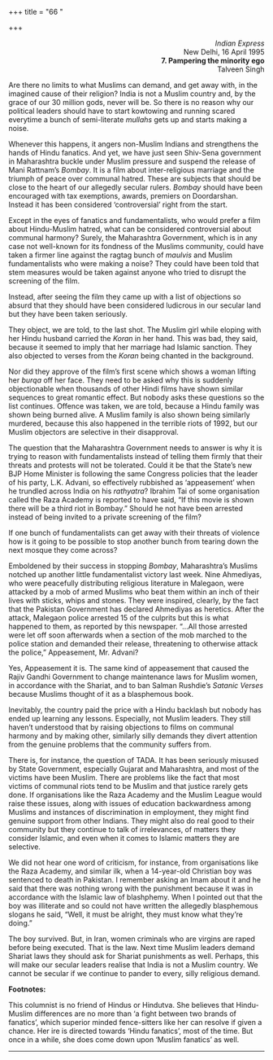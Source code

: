 +++
title = "66 "

+++
<div align="right">

*Indian Express*  
New Delhi, 16 April 1995  
**7. Pampering the minority ego**  
Talveen Singh

</div>

Are there no limits to what Muslims can demand, and get away with, in
the imagined cause of their religion? India is not a Muslim country and,
by the grace of our 30 million gods, never will be. So there is no
reason why our political leaders should have to start kowtowing and
running scared everytime a bunch of semi-literate *mullahs* gets up and
starts making a noise.

Whenever this happens, it angers non-Muslim Indians and strengthens the
hands of Hindu fanatics. And yet, we have just seen Shiv-Sena government
in Maharashtra buckle under Muslim pressure and suspend the release of
Mani Rattnam’s *Bombay*. It is a film about inter-religious marriage and
the triumph of peace over communal hatred. These are subjects that
should be close to the heart of our allegedly secular rulers. *Bombay*
should have been encouraged with tax exemptions, awards, premiers on
Doordarshan. Instead it has been considered ‘controversial’ right from
the start.

Except in the eyes of fanatics and fundamentalists, who would prefer a
film about Hindu-Muslim hatred, what can be considered controversial
about communal harmony? Surely, the Maharashtra Government, which is in
any case not well-known for its fondness of the Muslims community, could
have taken a firmer line against the ragtag bunch of *maulvis* and
Muslim fundamentalists who were making a noise? They could have been
told that stem measures would be taken against anyone who tried to
disrupt the screening of the film.

Instead, after seeing the film they came up with a list of objections so
absurd that they should have been considered ludicrous in our secular
land but they have been taken seriously.

They object, we are told, to the last shot. The Muslim girl while
eloping with her Hindu husband carried the *Koran* in her hand. This was
bad, they said, because it seemed to imply that her marriage had Islamic
sanction. They also objected to verses from the *Koran* being chanted in
the background.

Nor did they approve of the film’s first scene which shows a woman
lifting her *burqa* off her face. They need to be asked why this is
suddenly objectionable when thousands of other Hindi films have shown
similar sequences to great romantic effect. But nobody asks these
questions so the list continues. Offence was taken, we are told, because
a Hindu family was shown being burned alive. A Muslim family is also
shown being similarly murdered, because this also happened in the
terrible riots of 1992, but our Muslim objectors are selective in their
disapproval.

The question that the Maharashtra Government needs to answer is why it
is trying to reason with fundamentalists instead of telling them firmly
that their threats and protests will not be tolerated. Could it be that
the State’s new BJP Home Minister is following the same Congress
policies that the leader of his party, L.K. Advani, so effectively
rubbished as ‘appeasement’ when he trundled across India on his
*rathyatra*? Ibrahim Tai of some organisation called the Raza Academy is
reported to have said, “If this movie is shown there will be a third
riot in Bombay.” Should he not have been arrested instead of being
invited to a private screening of the film?

If one bunch of fundamentalists can get away with their threats of
violence how is it going to be possible to stop another bunch from
tearing down the next mosque they come across?

Emboldened by their success in stopping *Bombay*, Maharashtra’s Muslims
notched up another little fundamentalist victory last week. Nine
Ahmediyas, who were peacefully distributing religious literature in
Malegaon, were attacked by a mob of armed Muslims who beat them within
an inch of their lives with sticks, whips and stones. They were
inspired, clearly, by the fact that the Pakistan Government has declared
Ahmediyas as heretics. After the attack, Malegaon police arrested 15 of
the culprits but this is what happened to them, as reported by this
newspaper.  “…All those arrested were let off soon afterwards when a
section of the mob marched to the police station and demanded their
release, threatening to otherwise attack the police,” Appeasement, Mr.
Advani?

Yes, Appeasement it is.  The same kind of appeasement that caused the
Rajiv Gandhi Government to change maintenance laws for Muslim women, in
accordance with the Shariat, and to ban Salman Rushdie’s *Satanic
Verses* because Muslims thought of it as a blasphemous book.

Inevitably, the country paid the price with a Hindu backlash but nobody
has ended up learning any lessons. Especially, not Muslim leaders. They
still haven’t understood that by raising objections to films on communal
harmony and by making other, similarly silly demands they divert
attention from the genuine problems that the community suffers from.

There is, for instance, the question of TADA. It has been seriously
misused by State Government, especially Gujarat and Maharashtra, and
most of the victims have been Muslim. There are problems like the fact
that most victims of communal riots tend to be Muslim and that justice
rarely gets done. If organisations like the Raza Academy and the Muslim
League would raise these issues, along with issues of education
backwardness among Muslims and instances of discrimination in
employment, they might find genuine support from other Indians. They
might also do real good to their community but they continue to talk of
irrelevances, of matters they consider Islamic, and even when it comes
to Islamic matters they are selective.

We did not hear one word of criticism, for instance, from organisations
like the Raza Academy, and similar ilk, when a 14-year-old Christian boy
was sentenced to death in Pakistan. I remember asking an Imam about it
and he said that there was nothing wrong with the punishment because it
was in accordance with the Islamic law of blashphemy. When I pointed out
that the boy was illiterate and so could not have written the allegedly
blasphemous slogans he said, “Well, it must be alright, they must know
what they’re doing.”

The boy survived. But, in Iran, women criminals who are virgins are
raped before being executed. That is the law. Next time Muslim leaders
demand Shariat laws they should ask for Shariat punishments as well.
Perhaps, this will make our secular leaders realise that India is not a
Muslim country. We cannot be secular if we continue to pander to every,
silly religious demand.  
 

**Footnotes:**

This columnist is no friend of Hindus or Hindutva. She believes that
Hindu-Muslim differences are no more than ‘a fight between two brands of
fanatics’, which superior minded fence-sitters like her can resolve if
given a chance. Her ire is directed towards ‘Hindu fanatics’, most of
the time. But once in a while, she does come down upon ‘Muslim fanatics’
as well.  
 

------------------------------------------------------------------------


